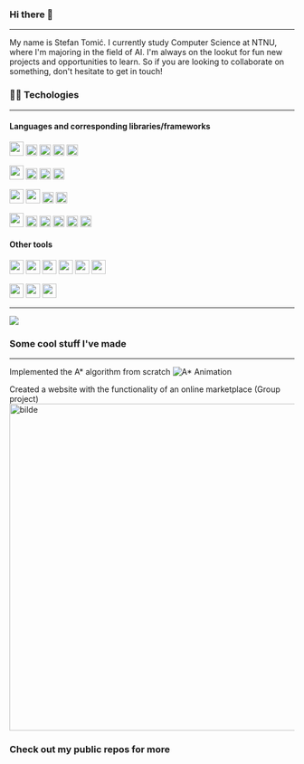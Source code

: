 ### Hi there 👋
- - -
My name is Stefan Tomić. I currently study Computer Science at NTNU, where I'm majoring in the field of AI. I'm always on the lookut for fun new projects and opportunities to learn. So if you are looking to collaborate on something, don't hesitate to get in touch!


### 👨‍💻 Techologies
- - -
#### Languages and corresponding libraries/frameworks
<code><img height="25" src="https://img.shields.io/badge/Python-FFD43B?style=for-the-badge&logo=python&logoColor=darkgreen"></code>
<code><img height="20" src="https://img.shields.io/badge/Django-092E20?style=for-the-badge&logo=django&logoColor=white"></code>
<code><img height="20" src="https://img.shields.io/badge/Pandas-2C2D72?style=for-the-badge&logo=pandas&logoColor=white"></code>
<code><img height="20" src="https://img.shields.io/badge/SciPy-654FF0?style=for-the-badge&logo=SciPy&logoColor=white"></code>
<code><img height="20" src="https://img.shields.io/badge/Jupyter-F37626.svg?&style=for-the-badge&logo=Jupyter&logoColor=white"></code>

<code><img height="25" src="https://img.shields.io/badge/Java-ED8B00?style=for-the-badge&logo=java&logoColor=white"></code>
<code><img height="20" src="https://img.shields.io/badge/Spring_Boot-F2F4F9?style=for-the-badge&logo=spring-boot"></code>
<code><img height="20" src="https://img.shields.io/badge/apache_maven-C71A36?style=for-the-badge&logo=apachemaven&logoColor=white"></code>
<code><img height="20" src="https://img.shields.io/badge/gradle-02303A?style=for-the-badge&logo=gradle&logoColor=white"></code>

<code><img height="25" src="https://img.shields.io/badge/HTML5-E34F26?style=for-the-badge&logo=html5&logoColor=white"></code>
<code><img height="25" src="https://img.shields.io/badge/CSS3-1572B6?style=for-the-badge&logo=css3&logoColor=white"></code>
<code><img height="20" src="https://img.shields.io/badge/Tailwind_CSS-38B2AC?style=for-the-badge&logo=tailwind-css&logoColor=white"></code>
<code><img height="20" src="https://img.shields.io/badge/Bootstrap-563D7C?style=for-the-badge&logo=bootstrap&logoColor=white"></code>

<code><img height="25" src="https://img.shields.io/badge/JavaScript-323330?style=for-the-badge&logo=javascript&logoColor=F7DF1E"></code>
<code><img height="20" src="https://img.shields.io/badge/TypeScript-007ACC?style=for-the-badge&logo=typescript&logoColor=white"></code>
<code><img height="20" src="https://img.shields.io/badge/React-20232A?style=for-the-badge&logo=react&logoColor=61DAFB"></code>
<code><img height="20" src="https://img.shields.io/badge/Yarn-2C8EBB?style=for-the-badge&logo=yarn&logoColor=white"></code>
<code><img height="20" src="https://img.shields.io/badge/Jest-C21325?style=for-the-badge&logo=jest&logoColor=white"></code>
<code><img height="20" src="https://img.shields.io/badge/eslint-3A33D1?style=for-the-badge&logo=eslint&logoColor=white"></code>

#### Other tools
<code><img height="25" src="https://img.shields.io/badge/Git-F05032?style=for-the-badge&logo=git&logoColor=white"></code>
<code><img height="25" src="https://img.shields.io/badge/Postman-FF6C37?style=for-the-badge&logo=Postman&logoColor=white"></code>
<code><img height="25" src="https://img.shields.io/badge/Docker-2CA5E0?style=for-the-badge&logo=docker&logoColor=white"></code>
<code><img height="25" src="https://img.shields.io/badge/microsoft%20azure-0089D6?style=for-the-badge&logo=microsoft-azure&logoColor=white"></code>
<code><img height="25" src="https://img.shields.io/badge/MySQL-00000F?style=for-the-badge&logo=mysql&logoColor=white"></code>
<code><img height="25" src="https://img.shields.io/badge/MongoDB-white?style=for-the-badge&logo=mongodb&logoColor=4EA94B"></code>

<code><img height="25" src="https://img.shields.io/badge/LaTeX-47A141?style=for-the-badge&logo=LaTeX&logoColor=white"></code>
<code><img height="25" src="https://img.shields.io/badge/Figma-F24E1E?style=for-the-badge&logo=figma&logoColor=white"></code>
<code><img height="25" src="https://img.shields.io/badge/gimp-5C5543?style=for-the-badge&logo=gimp&logoColor=white"></code>

- - -


<div style="width: 100%; display: flex">
  <a>
    <img align="center" width: 100% src="https://github-readme-streak-stats.herokuapp.com/?user=StefanTomic-NTNU&show_icons=true&theme=dark&layout=compact" />
  </a>
</div>


### Some cool stuff I've made

- - -
Implemented the A* algorithm from scratch
 ![A* Animation](https://user-images.githubusercontent.com/56115181/135229650-81b899cb-db6b-489a-bd17-6cea845116c3.gif)
 

Created a website with the functionality of an online marketplace (Group project)
<img width="578" alt="bilde" src="https://user-images.githubusercontent.com/56115181/135231302-928c2a40-b0cb-4bdd-aa0d-6bcba041595c.PNG">


### Check out my public repos for more
